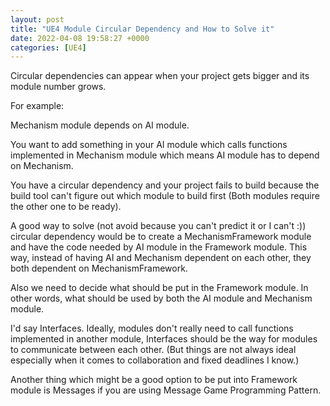 ```yaml
---
layout: post
title: "UE4 Module Circular Dependency and How to Solve it"
date: 2022-04-08 19:58:27 +0000
categories: [UE4]
---
```


Circular dependencies can appear when your project gets bigger and its module number grows.

For example:

Mechanism module depends on AI module.

You want to add something in your AI module which calls functions implemented in Mechanism module which means AI module has to depend on Mechanism.

You have a circular dependency and your project fails to build because the build tool can't figure out which module to build first (Both modules require the other one to be ready).

A good way to solve (not avoid because you can't predict it or I can't :)) circular dependency would be to create a MechanismFramework module and have the code needed by AI module in the Framework module. This way, instead of having AI and Mechanism dependent on each other, they both dependent on MechanismFramework.

Also we need to decide what should be put in the Framework module. In other words, what should be used by both the AI module and Mechanism module.

I'd say Interfaces. Ideally, modules don't really need to call functions implemented in another module, Interfaces should be the way for modules to communicate between each other. (But things are not always ideal especially when it comes to collaboration and fixed deadlines I know.)

Another thing which might be a good option to be put into Framework module is Messages if you are using Message Game Programming Pattern.